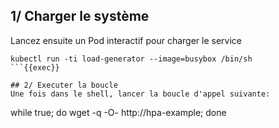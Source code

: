 ## 1/ Charger le système
Lancez ensuite un Pod interactif pour charger le service
```
kubectl run -ti load-generator --image=busybox /bin/sh
```{{exec}}

## 2/ Executer la boucle
Une fois dans le shell, lancer la boucle d'appel suivante:
```
while true;
do wget -q -O- http://hpa-example;
done
```{{exec}}